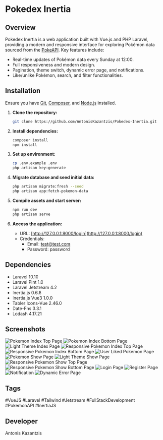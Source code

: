 # Pokedex Inertia

## Overview
Pokedex Inertia is a web application built with Vue.js and PHP Laravel, providing a modern and responsive interface for exploring Pokémon data sourced from the [PokeAPI](https://pokeapi.co/). Key features include:

- Real-time updates of Pokémon data every Sunday at 12:00.
- Full responsiveness and modern design.
- Pagination, theme switch, dynamic error page, and notifications.
- Like/unlike Pokémon, search, and filter functionalities.

## Installation
Ensure you have [Git](https://git-scm.com/), [Composer](https://getcomposer.org/), and [Node.js](https://nodejs.org/) installed.

1. **Clone the repository:**
   ```bash
   git clone https://github.com/AntonisKazantzis/Pokedex-Inertia.git
   ```

2. **Install dependencies:**
   ```bash
   composer install
   npm install
   ```

3. **Set up environment:**
   ```bash
   cp .env.example .env
   php artisan key:generate
   ```

4. **Migrate database and seed initial data:**
   ```bash
   php artisan migrate:fresh --seed
   php artisan app:fetch-pokemon-data
   ```

5. **Compile assets and start server:**
   ```bash
   npm run dev
   php artisan serve
   ```

6. **Access the application:**
   - URL: [http://127.0.0.1:8000/login](http://127.0.0.1:8000/login)
   - Credentials: 
     - Email: test@test.com 
     - Password: password

## Dependencies
- Laravel 10.10
- Laravel Pint 1.0
- Laravel Jetstream 4.2
- Inertia.js 0.6.8
- Inertia.js Vue3 1.0.0
- Tabler Icons-Vue 2.46.0
- Date-Fns 3.3.1
- Lodash 4.17.21

## Screenshots
![Pokemon Index Top Page](https://github.com/AntonisKazantzis/Pokedex-Inertia/blob/master/public/image/Index-Top.png?raw=true)
![Pokemon Index Bottom Page](https://github.com/AntonisKazantzis/Pokedex-Inertia/blob/master/public/image/Index-Bottom.png?raw=true)
![Light Theme Index Page](https://github.com/AntonisKazantzis/Pokedex-Inertia/blob/master/public/image/Light-Theme-Index.png?raw=true)
![Responsive Pokemon Index Top Page](https://github.com/AntonisKazantzis/Pokedex-Inertia/blob/master/public/image/Responsive-Index-Top.png?raw=true)
![Responsive Pokemon Index Bottom Page](https://github.com/AntonisKazantzis/Pokedex-Inertia/blob/master/public/image/Responsive-Index-Bottom.png?raw=true)
![User Liked Pokemon Page](https://github.com/AntonisKazantzis/Pokedex-Inertia/blob/master/public/image/Liked.png?raw=true)
![Pokemon Show Page](https://github.com/AntonisKazantzis/Pokedex-Inertia/blob/master/public/image/Show.png?raw=true)
![Light Theme Show Page](https://github.com/AntonisKazantzis/Pokedex-Inertia/blob/master/public/image/Light-Theme-Show.png?raw=true)
![Responsive Pokemon Show Top Page](https://github.com/AntonisKazantzis/Pokedex-Inertia/blob/master/public/image/Responsive-Show-Top.png?raw=true)
![Responsive Pokemon Show Bottom Page](https://github.com/AntonisKazantzis/Pokedex-Inertia/blob/master/public/image/Responsive-Show-Bottom.png?raw=true)
![Login Page](https://github.com/AntonisKazantzis/Pokedex-Inertia/blob/master/public/image/Login.png?raw=true)
![Register Page](https://github.com/AntonisKazantzis/Pokedex-Inertia/blob/master/public/image/Register.png?raw=true)
![Notification](https://github.com/AntonisKazantzis/Pokedex-Inertia/blob/master/public/image/Notification.png?raw=true)
![Dynamic Error Page](https://github.com/AntonisKazantzis/Pokedex-Inertia/blob/master/public/image/Dynamic-Error-Page.png?raw=true)

## Tags
#VueJS #Laravel #Tailwind #Jetstream #FullStackDevelopment #PokemonAPI #InertiaJS

## Developer
Antonis Kazantzis
